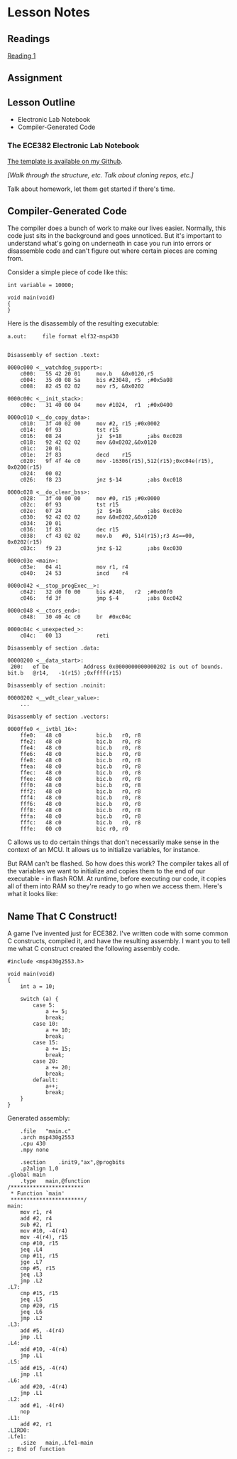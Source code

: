 # Lesson Notes

## Readings
[Reading 1](/path/to/reading)

## Assignment

## Lesson Outline
- Electronic Lab Notebook
- Compiler-Generated Code

### The ECE382 Electronic Lab Notebook

[The template is available on my Github](https://github.com/toddbranch/electronic_lab_notebook).

*[Walk through the structure, etc.  Talk about cloning repos, etc.]*

Talk about homework, let them get started if there's time.

## Compiler-Generated Code

The compiler does a bunch of work to make our lives easier.  Normally, this code just sits in the background and goes unnoticed.  But it's important to understand what's going on underneath in case you run into errors or disassemble code and can't figure out where certain pieces are coming from.

Consider a simple piece of code like this:
```
int variable = 10000;

void main(void)
{
}
```

Here is the disassembly of the resulting executable:
```
a.out:     file format elf32-msp430


Disassembly of section .text:

0000c000 <__watchdog_support>:
    c000:	55 42 20 01 	mov.b	&0x0120,r5	
    c004:	35 d0 08 5a 	bis	#23048,	r5	;#0x5a08
    c008:	82 45 02 02 	mov	r5,	&0x0202	

0000c00c <__init_stack>:
    c00c:	31 40 00 04 	mov	#1024,	r1	;#0x0400

0000c010 <__do_copy_data>:
    c010:	3f 40 02 00 	mov	#2,	r15	;#0x0002
    c014:	0f 93       	tst	r15		
    c016:	08 24       	jz	$+18     	;abs 0xc028
    c018:	92 42 02 02 	mov	&0x0202,&0x0120	
    c01c:	20 01 
    c01e:	2f 83       	decd	r15		
    c020:	9f 4f 4e c0 	mov	-16306(r15),512(r15);0xc04e(r15), 0x0200(r15)
    c024:	00 02 
    c026:	f8 23       	jnz	$-14     	;abs 0xc018

0000c028 <__do_clear_bss>:
    c028:	3f 40 00 00 	mov	#0,	r15	;#0x0000
    c02c:	0f 93       	tst	r15		
    c02e:	07 24       	jz	$+16     	;abs 0xc03e
    c030:	92 42 02 02 	mov	&0x0202,&0x0120	
    c034:	20 01 
    c036:	1f 83       	dec	r15		
    c038:	cf 43 02 02 	mov.b	#0,	514(r15);r3 As==00, 0x0202(r15)
    c03c:	f9 23       	jnz	$-12     	;abs 0xc030

0000c03e <main>:
    c03e:	04 41       	mov	r1,	r4	
    c040:	24 53       	incd	r4		

0000c042 <__stop_progExec__>:
    c042:	32 d0 f0 00 	bis	#240,	r2	;#0x00f0
    c046:	fd 3f       	jmp	$-4      	;abs 0xc042

0000c048 <__ctors_end>:
    c048:	30 40 4c c0 	br	#0xc04c	

0000c04c <_unexpected_>:
    c04c:	00 13       	reti			

Disassembly of section .data:

00000200 <__data_start>:
 200:	ef be       	Address 0x0000000000000202 is out of bounds.
bit.b	@r14,	-1(r15)	;0xffff(r15)

Disassembly of section .noinit:

00000202 <__wdt_clear_value>:
	...

Disassembly of section .vectors:

0000ffe0 <__ivtbl_16>:
    ffe0:	48 c0       	bic.b	r0,	r8	
    ffe2:	48 c0       	bic.b	r0,	r8	
    ffe4:	48 c0       	bic.b	r0,	r8	
    ffe6:	48 c0       	bic.b	r0,	r8	
    ffe8:	48 c0       	bic.b	r0,	r8	
    ffea:	48 c0       	bic.b	r0,	r8	
    ffec:	48 c0       	bic.b	r0,	r8	
    ffee:	48 c0       	bic.b	r0,	r8	
    fff0:	48 c0       	bic.b	r0,	r8	
    fff2:	48 c0       	bic.b	r0,	r8	
    fff4:	48 c0       	bic.b	r0,	r8	
    fff6:	48 c0       	bic.b	r0,	r8	
    fff8:	48 c0       	bic.b	r0,	r8	
    fffa:	48 c0       	bic.b	r0,	r8	
    fffc:	48 c0       	bic.b	r0,	r8	
    fffe:	00 c0       	bic	r0,	r0	
```

C allows us to do certain things that don't necessarily make sense in the context of an MCU.  It allows us to initialize variables, for instance.

But RAM can't be flashed.  So how does this work?  The compiler takes all of the variables we want to initialize and copies them to the end of our executable - in flash ROM.  At runtime, before executing our code, it copies all of them into RAM so they're ready to go when we access them.  Here's what it looks like:

## Name That C Construct!

A game I've invented just for ECE382.  I've written code with some common C constructs, compiled it, and have the resulting assembly.  I want you to tell me what C construct created the following assembly code.

```
#include <msp430g2553.h>

void main(void)
{
    int a = 10;

    switch (a) {
        case 5:
            a += 5;
            break;
        case 10:
            a += 10;
            break;
        case 15:
            a += 15;
            break;
        case 20:
            a += 20;
            break;
        default:
            a++;
            break;
    }
}
```

Generated assembly:
```
	.file	"main.c"
	.arch msp430g2553
	.cpu 430
	.mpy none

	.section	.init9,"ax",@progbits
	.p2align 1,0
.global	main
	.type	main,@function
/***********************
 * Function `main' 
 ***********************/
main:
	mov	r1, r4
	add	#2, r4
	sub	#2, r1
	mov	#10, -4(r4)
	mov	-4(r4), r15
	cmp	#10, r15
	jeq	.L4
	cmp	#11, r15
	jge	.L7
	cmp	#5, r15
	jeq	.L3
	jmp	.L2
.L7:
	cmp	#15, r15
	jeq	.L5
	cmp	#20, r15
	jeq	.L6
	jmp	.L2
.L3:
	add	#5, -4(r4)
	jmp	.L1
.L4:
	add	#10, -4(r4)
	jmp	.L1
.L5:
	add	#15, -4(r4)
	jmp	.L1
.L6:
	add	#20, -4(r4)
	jmp	.L1
.L2:
	add	#1, -4(r4)
	nop
.L1:
	add	#2, r1
.LIRD0:
.Lfe1:
	.size	main,.Lfe1-main
;; End of function 

```
